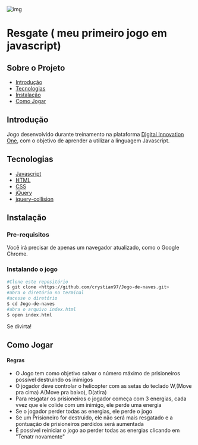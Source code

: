 
![img](./imgs/gameplay.gif)

# Resgate ( meu primeiro jogo em javascript)
<!---ts--->
## Sobre o Projeto
* [Introdução](##Introdução)
* [Tecnologias](##Tecnologias)
* [Instalação](##Instalação)
* [Como Jogar](##Como-jogar)

<!---te--->


## Introdução
Jogo desenvolvido durante treinamento na plataforma [DIgital Innovation One](https://www.dio.me/), com o objetivo de aprender a utilizar a linguagem Javascript.
## Tecnologias
* [Javascript](https://www.javascript.com/)
* [HTML](https://www.w3schools.com/html/html_intro.asp)
* [CSS](https://www.w3schools.com/css/css_intro.asp)
* [jQuery](https://jquery.com/)
* [jquery-collision](https://github.com/dsbaars/jquery-collision)

## Instalação
### Pre-requisitos
Você irá precisar de apenas um navegador atualizado, como o Google Chrome.
### Instalando o jogo
```bash	
#Clone este repositório
$ git clone <https://github.com/crystian97/Jogo-de-naves.git>
#abra o diretório no terminal
#acesse o diretório
$ cd Jogo-de-naves
#abra o arquivo index.html
$ open index.html

```
Se divirta!
## Como Jogar
#### Regras
* O Jogo tem como objetivo salvar o número máximo de prisioneiros possível destruindo os inimigos
* O jogador deve controlar o helicopter com as setas do teclado W,(Move pra cima) A(Move pra baixo),  D(atira)
* Para resgatar os prisioneiros o jogador começa com  3 energias, cada vvez que ele colide com um inimigo, ele perde uma energia
* Se o jogador perder todas as energias, ele perde o jogo
* Se um Prisioneiro for destruido, ele não será mais resgatado e a pontuação de prisioneiros perdidos será aumentada
* É possivel reiniciar o jogo ao perder todas as energias clicando em "Tenatr novamente"

